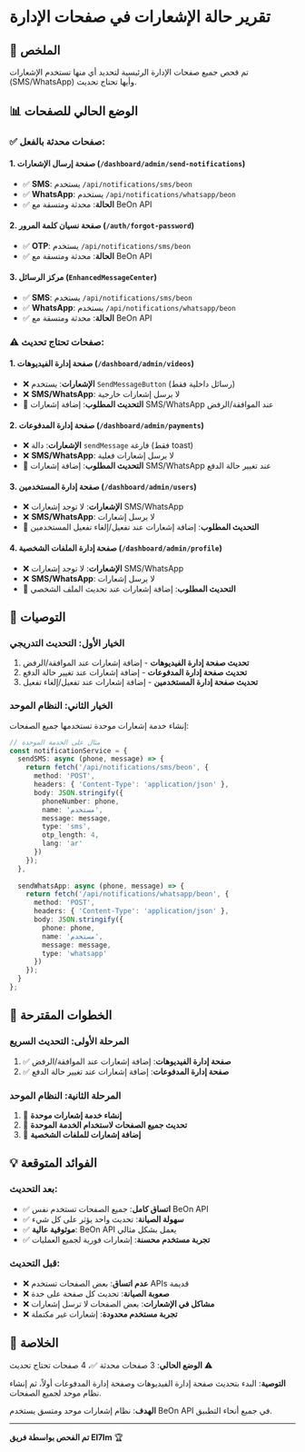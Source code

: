 # تقرير حالة الإشعارات في صفحات الإدارة

## 🎯 **الملخص**

تم فحص جميع صفحات الإدارة الرئيسية لتحديد أي منها تستخدم الإشعارات (SMS/WhatsApp) وأيها تحتاج تحديث.

## 📊 **الوضع الحالي للصفحات**

### ✅ **صفحات محدثة بالفعل:**

#### 1. **صفحة إرسال الإشعارات** (`/dashboard/admin/send-notifications`)
- ✅ **SMS**: يستخدم `/api/notifications/sms/beon`
- ✅ **WhatsApp**: يستخدم `/api/notifications/whatsapp/beon`
- ✅ **الحالة**: محدثة ومتسقة مع BeOn API

#### 2. **صفحة نسيان كلمة المرور** (`/auth/forgot-password`)
- ✅ **OTP**: يستخدم `/api/notifications/sms/beon`
- ✅ **الحالة**: محدثة ومتسقة مع BeOn API

#### 3. **مركز الرسائل** (`EnhancedMessageCenter`)
- ✅ **SMS**: يستخدم `/api/notifications/sms/beon`
- ✅ **WhatsApp**: يستخدم `/api/notifications/whatsapp/beon`
- ✅ **الحالة**: محدثة ومتسقة مع BeOn API

### ⚠️ **صفحات تحتاج تحديث:**

#### 1. **صفحة إدارة الفيديوهات** (`/dashboard/admin/videos`)
- ❌ **الإشعارات**: يستخدم `SendMessageButton` (رسائل داخلية فقط)
- ❌ **SMS/WhatsApp**: لا يرسل إشعارات خارجية
- 🔧 **التحديث المطلوب**: إضافة إشعارات SMS/WhatsApp عند الموافقة/الرفض

#### 2. **صفحة إدارة المدفوعات** (`/dashboard/admin/payments`)
- ❌ **الإشعارات**: دالة `sendMessage` فارغة (فقط toast)
- ❌ **SMS/WhatsApp**: لا يرسل إشعارات فعلية
- 🔧 **التحديث المطلوب**: إضافة إشعارات SMS/WhatsApp عند تغيير حالة الدفع

#### 3. **صفحة إدارة المستخدمين** (`/dashboard/admin/users`)
- ❌ **الإشعارات**: لا توجد إشعارات SMS/WhatsApp
- ❌ **SMS/WhatsApp**: لا يرسل إشعارات
- 🔧 **التحديث المطلوب**: إضافة إشعارات عند تفعيل/إلغاء تفعيل المستخدمين

#### 4. **صفحة إدارة الملفات الشخصية** (`/dashboard/admin/profile`)
- ❌ **الإشعارات**: لا توجد إشعارات SMS/WhatsApp
- ❌ **SMS/WhatsApp**: لا يرسل إشعارات
- 🔧 **التحديث المطلوب**: إضافة إشعارات عند تحديث الملف الشخصي

## 🎯 **التوصيات**

### **الخيار الأول: التحديث التدريجي**
1. **تحديث صفحة إدارة الفيديوهات** - إضافة إشعارات عند الموافقة/الرفض
2. **تحديث صفحة إدارة المدفوعات** - إضافة إشعارات عند تغيير حالة الدفع
3. **تحديث صفحة إدارة المستخدمين** - إضافة إشعارات عند تفعيل/إلغاء تفعيل

### **الخيار الثاني: النظام الموحد**
إنشاء خدمة إشعارات موحدة تستخدمها جميع الصفحات:

```typescript
// مثال على الخدمة الموحدة
const notificationService = {
  sendSMS: async (phone, message) => {
    return fetch('/api/notifications/sms/beon', {
      method: 'POST',
      headers: { 'Content-Type': 'application/json' },
      body: JSON.stringify({
        phoneNumber: phone,
        name: 'مستخدم',
        message: message,
        type: 'sms',
        otp_length: 4,
        lang: 'ar'
      })
    });
  },
  
  sendWhatsApp: async (phone, message) => {
    return fetch('/api/notifications/whatsapp/beon', {
      method: 'POST',
      headers: { 'Content-Type': 'application/json' },
      body: JSON.stringify({
        phone: phone,
        name: 'مستخدم',
        message: message,
        type: 'whatsapp'
      })
    });
  }
};
```

## 🚀 **الخطوات المقترحة**

### **المرحلة الأولى: التحديث السريع**
1. ✅ **صفحة إدارة الفيديوهات**: إضافة إشعارات عند الموافقة/الرفض
2. ✅ **صفحة إدارة المدفوعات**: إضافة إشعارات عند تغيير حالة الدفع

### **المرحلة الثانية: النظام الموحد**
1. 🔧 **إنشاء خدمة إشعارات موحدة**
2. 🔧 **تحديث جميع الصفحات لاستخدام الخدمة الموحدة**
3. 🔧 **إضافة إشعارات للملفات الشخصية**

## 💡 **الفوائد المتوقعة**

### **بعد التحديث:**
- ✅ **اتساق كامل**: جميع الصفحات تستخدم نفس BeOn API
- ✅ **سهولة الصيانة**: تحديث واحد يؤثر على كل شيء
- ✅ **موثوقية عالية**: BeOn API يعمل بشكل مثالي
- ✅ **تجربة مستخدم محسنة**: إشعارات فورية لجميع العمليات

### **قبل التحديث:**
- ❌ **عدم اتساق**: بعض الصفحات تستخدم APIs قديمة
- ❌ **صعوبة الصيانة**: تحديث كل صفحة على حدة
- ❌ **مشاكل في الإشعارات**: بعض الصفحات لا ترسل إشعارات
- ❌ **تجربة مستخدم محدودة**: إشعارات غير مكتملة

## 🎉 **الخلاصة**

**الوضع الحالي**: 3 صفحات محدثة ✅، 4 صفحات تحتاج تحديث ⚠️

**التوصية**: البدء بتحديث صفحة إدارة الفيديوهات وصفحة إدارة المدفوعات أولاً، ثم إنشاء نظام موحد لجميع الصفحات.

**الهدف**: نظام إشعارات موحد ومتسق يستخدم BeOn API في جميع أنحاء التطبيق.

---

**تم الفحص بواسطة فريق El7lm** 🏆

